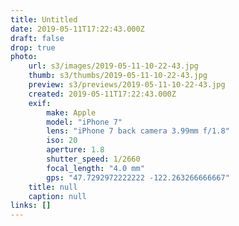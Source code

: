 ```yaml
---
title: Untitled
date: 2019-05-11T17:22:43.000Z
draft: false
drop: true
photo:
    url: s3/images/2019-05-11-10-22-43.jpg
    thumb: s3/thumbs/2019-05-11-10-22-43.jpg
    preview: s3/previews/2019-05-11-10-22-43.jpg
    created: 2019-05-11T17:22:43.000Z
    exif:
        make: Apple
        model: "iPhone 7"
        lens: "iPhone 7 back camera 3.99mm f/1.8"
        iso: 20
        aperture: 1.8
        shutter_speed: 1/2660
        focal_length: "4.0 mm"
        gps: "47.7292972222222 -122.263266666667"
    title: null
    caption: null
links: []
---
```

